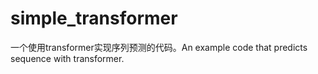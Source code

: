 # simple_transformer
一个使用transformer实现序列预测的代码。An example code that predicts sequence with transformer.
